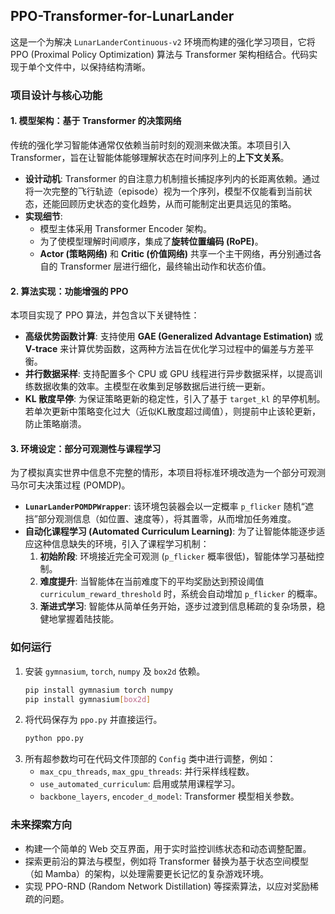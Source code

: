 ## PPO-Transformer-for-LunarLander
  
这是一个为解决 `LunarLanderContinuous-v2` 环境而构建的强化学习项目，它将 PPO (Proximal Policy Optimization) 算法与 Transformer 架构相结合。代码实现于单个文件中，以保持结构清晰。

### 项目设计与核心功能

#### 1. 模型架构：基于 Transformer 的决策网络

传统的强化学习智能体通常仅依赖当前时刻的观测来做决策。本项目引入 Transformer，旨在让智能体能够理解状态在时间序列上的**上下文关系**。

*   **设计动机**: Transformer 的自注意力机制擅长捕捉序列内的长距离依赖。通过将一次完整的飞行轨迹（episode）视为一个序列，模型不仅能看到当前状态，还能回顾历史状态的变化趋势，从而可能制定出更具远见的策略。
*   **实现细节**:
    *   模型主体采用 Transformer Encoder 架构。
    *   为了使模型理解时间顺序，集成了**旋转位置编码 (RoPE)**。
    *   **Actor (策略网络)** 和 **Critic (价值网络)** 共享一个主干网络，再分别通过各自的 Transformer 层进行细化，最终输出动作和状态价值。

#### 2. 算法实现：功能增强的 PPO

本项目实现了 PPO 算法，并包含以下关键特性：

*   **高级优势函数计算**: 支持使用 **GAE (Generalized Advantage Estimation)** 或 **V-trace** 来计算优势函数，这两种方法旨在优化学习过程中的偏差与方差平衡。
*   **并行数据采样**: 支持配置多个 CPU 或 GPU 线程进行异步数据采样，以提高训练数据收集的效率。主模型在收集到足够数据后进行统一更新。
*   **KL 散度早停**: 为保证策略更新的稳定性，引入了基于 `target_kl` 的早停机制。若单次更新中策略变化过大（近似KL散度超过阈值），则提前中止该轮更新，防止策略崩溃。

#### 3. 环境设定：部分可观测性与课程学习

为了模拟真实世界中信息不完整的情形，本项目将标准环境改造为一个部分可观测马尔可夫决策过程 (POMDP)。

*   **`LunarLanderPOMDPWrapper`**: 该环境包装器会以一定概率 `p_flicker` 随机“遮挡”部分观测信息（如位置、速度等），将其置零，从而增加任务难度。
*   **自动化课程学习 (Automated Curriculum Learning)**: 为了让智能体能逐步适应这种信息缺失的环境，引入了课程学习机制：
    1.  **初始阶段**: 环境接近完全可观测 (`p_flicker` 概率很低)，智能体学习基础控制。
    2.  **难度提升**: 当智能体在当前难度下的平均奖励达到预设阈值 `curriculum_reward_threshold` 时，系统会自动增加 `p_flicker` 的概率。
    3.  **渐进式学习**: 智能体从简单任务开始，逐步过渡到信息稀疏的复杂场景，稳健地掌握着陆技能。

### 如何运行

1.  安装 `gymnasium`, `torch`, `numpy` 及 `box2d` 依赖。
    ```bash
    pip install gymnasium torch numpy
    pip install gymnasium[box2d]
    ```
2.  将代码保存为 `ppo.py` 并直接运行。
    ```bash
    python ppo.py
    ```
3.  所有超参数均可在代码文件顶部的 `Config` 类中进行调整，例如：
    *   `max_cpu_threads`, `max_gpu_threads`: 并行采样线程数。
    *   `use_automated_curriculum`: 启用或禁用课程学习。
    *   `backbone_layers`, `encoder_d_model`: Transformer 模型相关参数。

### 未来探索方向

*   构建一个简单的 Web 交互界面，用于实时监控训练状态和动态调整配置。
*   探索更前沿的算法与模型，例如将 Transformer 替换为基于状态空间模型（如 Mamba）的架构，以处理需要更长记忆的复杂游戏环境。
*   实现 PPO-RND (Random Network Distillation) 等探索算法，以应对奖励稀疏的问题。

